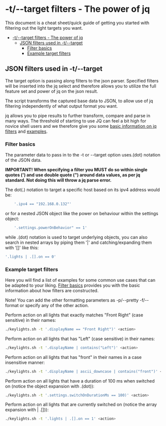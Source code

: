 # -t/--target filters - The power of jq
This document is a cheat sheet/quick guide of getting you started with filtering out the light targets you want.

- [-t/--target filters - The power of jq](#-t--target-filters---the-power-of-jq)
  - [JSON filters used in -t/--target](#json-filters-used-in--t--target)
    - [Filter basics](#filter-basics)
    - [Example target filters](#example-target-filters)

## JSON filters used in -t/--target

The target option is passing along filters to the json parser.
Specified filters will be inserted into the jq select and therefore allows you to utilize the full feature set and power of jq on the json result.

The script transforms the captured base data to JSON, to allow use of jq filtering independently of what output format you want.

jq allows you to pipe results to further transform, compare and parse in many ways. The threshold of starting to use JQ can feel a bit high for novice shell users and we therefore give you some [basic information on jq filters](#filter-basics) and [examples](#example-target-filters).

### Filter basics

The parameter data to pass in to the -t or --target option uses.(dot) notation of the JSON data.

**IMPORTANT! When specifying a filter you MUST do so within single quotes (') and use double quote (") around data values, as per jq standard. Not doing this will throw a jq parse error.**

The dot(.) notation to target a specific host based on its ipv4 address would be:

```bash
    '.ipv4 == "192.168.0.132"'
```

or for a nested JSON object like the power on behaviour within the settings object:

```bash
    '.settings.powerOnBehavior" == 1'
```

while .(dot) notation is used to target underlying objects, you can also search in nested arrays by piping them '|' and catching/expanding them with '[]' like this:

```bash
'.lights | .[].on == 0'
```

### Example target filters

Here you will find a list of examples for some common use cases that can be adapted to your liking.
[Filter basics](#filter-basics) provides you with the basic information about how filters are constructed.

Note! You can add the other formatting parameters as -p/--pretty -f/--format or specify any of the other action.

Perform action on all lights that exactly matches "Front Right" (case sensitive) in their names:

```bash
./keylights.sh -t '.displayName == "Front Right")' <action>
```

Perform action on all lights that has "Left" (case sensitive) in their names:

```bash
./keylights.sh -t '.displayName | contains("Left")' <action>
```

Perform action on all lights that has "front" in their names in a case insensitive manner:

```bash
./keylights.sh -t '.displayName | ascii_downcase | contains("front")' <action>
```

Perform action on all lights that have a duration of 100 ms when switched on (notice the object expansion with .(dot)):

```bash
./keylights.sh -t '.settings.switchOnDurationMs == 100)' <action>
```

Perform action on all lights that are currently switched on (notice the array expansion with | .[])):

```bash
./keylights.sh -t '.lights | .[].on == 1' <action>
```
